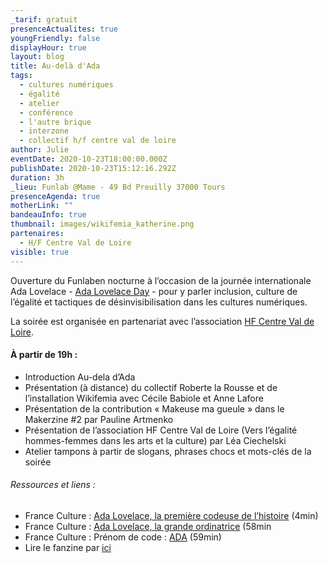 ```yaml
---
_tarif: gratuit
presenceActualites: true
youngFriendly: false
displayHour: true
layout: blog
title: Au-delà d'Ada
tags:
  - cultures numériques
  - égalité
  - atelier
  - conférence
  - l'autre brique
  - interzone
  - collectif h/f centre val de loire
author: Julie
eventDate: 2020-10-23T18:00:00.000Z
publishDate: 2020-10-23T15:12:16.292Z
duration: 3h
_lieu: Funlab @Mame - 49 Bd Preuilly 37000 Tours
presenceAgenda: true
motherLink: ""
bandeauInfo: true
thumbnail: images/wikifemia_katherine.png
partenaires:
  - H/F Centre Val de Loire
visible: true
---
```

Ouverture du Funlaben nocturne à l’occasion de la journée internationale Ada Lovelace - [Ada Lovelace Day](https://findingada.com/) - pour y parler inclusion, culture de l’égalité et tactiques de désinvisibilisation dans les cultures numériques.

La soirée est organisée en partenariat avec l’association [HF Centre Val de Loire](https://www.facebook.com/HFCVL/).



#### À partir de 19h :



* Introduction Au-dela d’Ada
* Présentation (à distance) du collectif Roberte la Rousse et de l’installation Wikifemia avec Cécile Babiole et Anne Lafore
* Présentation de la contribution « Makeuse ma gueule » dans le Makerzine #2 par Pauline Artmenko
* Présentation de l’association HF Centre Val de Loire (Vers l’égalité hommes-femmes dans les arts et la culture) par Léa Ciechelski
* Atelier tampons à partir de slogans, phrases chocs et mots-clés de la soirée

###### Ressources et liens :




* France Culture : [Ada Lovelace, la première codeuse de l’histoire](https://www.franceculture.fr/numerique/ada-lovelace-la-premiere-codeuse-de-lhistoire) (4min)
* France Culture : [Ada Lovelace, la grande ordinatrice](https://www.franceculture.fr/emissions/la-methode-scientifique/ada-lovelace-la-grande-ordinatrice) (58min
* France Culture : Prénom de code : [ADA](https://www.franceculture.fr/emissions/la-conversation-scientifique/prenom-de-code-ada) (59min)
* Lire le fanzine par [ici](https://pubhtml5.com/krtg/mund/basic)